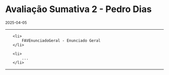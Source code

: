 <h1>Avaliação Sumativa 2 - Pedro Dias</h1>
<small>2025-04-05</small>
<br>

<hr>
<ul>

    <li> 
        FAVEnunciadoGeral - Enunciado Geral
    </li>

    <li>
        ...
    </li>

</ul>


<hr>



